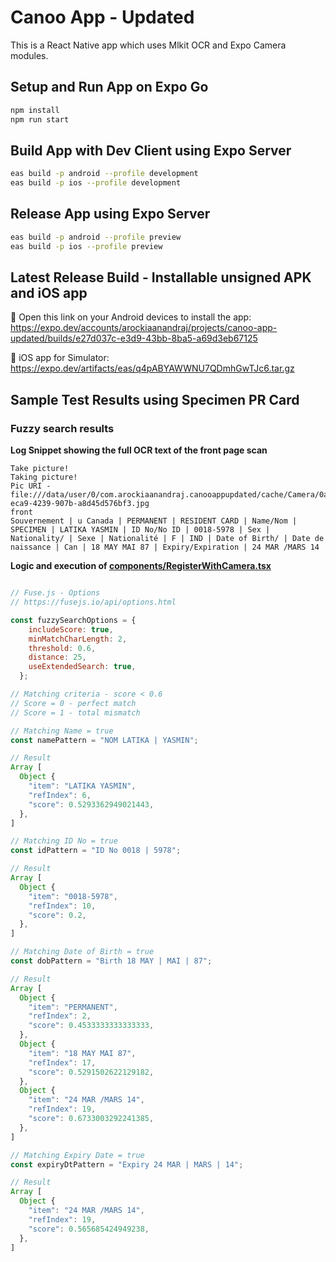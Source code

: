 # Canoo App - Updated

This is a React Native app which uses Mlkit OCR and Expo Camera modules.

## Setup and Run App on Expo Go

```sh
npm install
npm run start
```

## Build App with Dev Client using Expo Server

```sh
eas build -p android --profile development
eas build -p ios --profile development
```

## Release App using Expo Server

```sh
eas build -p android --profile preview
eas build -p ios --profile preview
```

## Latest Release Build - Installable unsigned APK and iOS app

🤖 Open this link on your Android devices to install the app:
https://expo.dev/accounts/arockiaanandraj/projects/canoo-app-updated/builds/e27d037c-e3d9-43bb-8ba5-a69d3eb67125

🍎 iOS app for Simulator:
https://expo.dev/artifacts/eas/q4pABYAWWNU7QDmhGwTJc6.tar.gz

## Sample Test Results using Specimen PR Card

### Fuzzy search results

**Log Snippet showing the full OCR text of the front page scan**

```log
Take picture!
Taking picture!
Pic URI -file:///data/user/0/com.arockiaanandraj.canooappupdated/cache/Camera/0ac869e9-eca9-4239-907b-a8d45d576bf3.jpg
front
Souvernement | u Canada | PERMANENT | RESIDENT CARD | Name/Nom | SPECIMEN | LATIKA YASMIN | ID No/No ID | 0018-5978 | Sex | Nationality/ | Sexe | Nationalité | F | IND | Date of Birth/ | Date de naissance | Can | 18 MAY MAI 87 | Expiry/Expiration | 24 MAR /MARS 14
```

**Logic and execution of [components/RegisterWithCamera.tsx](components/RegisterWithCamera.tsx)**
```js

// Fuse.js - Options
// https://fusejs.io/api/options.html

const fuzzySearchOptions = {
    includeScore: true,
    minMatchCharLength: 2,
    threshold: 0.6,
    distance: 25,
    useExtendedSearch: true,
  };

// Matching criteria - score < 0.6
// Score = 0 - perfect match
// Score = 1 - total mismatch

// Matching Name = true
const namePattern = "NOM LATIKA | YASMIN";

// Result
Array [
  Object {
    "item": "LATIKA YASMIN",
    "refIndex": 6,
    "score": 0.5293362949021443,
  },
]

// Matching ID No = true
const idPattern = "ID No 0018 | 5978";

// Result
Array [
  Object {
    "item": "0018-5978",
    "refIndex": 10,
    "score": 0.2,
  },
]

// Matching Date of Birth = true
const dobPattern = "Birth 18 MAY | MAI | 87";

// Result
Array [
  Object {
    "item": "PERMANENT",
    "refIndex": 2,
    "score": 0.4533333333333333,
  },
  Object {
    "item": "18 MAY MAI 87",
    "refIndex": 17,
    "score": 0.5291502622129182,
  },
  Object {
    "item": "24 MAR /MARS 14",
    "refIndex": 19,
    "score": 0.6733003292241385,
  },
]

// Matching Expiry Date = true
const expiryDtPattern = "Expiry 24 MAR | MARS | 14";

// Result
Array [
  Object {
    "item": "24 MAR /MARS 14",
    "refIndex": 19,
    "score": 0.565685424949238,
  },
]

```
